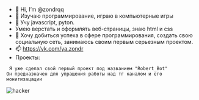 - 👋 Hi, I’m @zondrqq
- 👀 Изучаю программирование, играю в компьютерные игры
- 🌱 Учу javascript, pyton.
- Умею верстать и оформлять веб-страницы, знаю html и css
- 💞️ Хочу добиться успеха в сфере программирования, создать свою социальную сеть, занимаюсь своим первым серьезным проектом.
- 📫 https://vk.com/ya.zondr
- Проекты:
 ```
  Я уже сделал свой первый проект под названием "Robert_Bot"
Он предназначен для упращения работы над тг каналом и его монитизацации
```
  
<img align="center" src="https://cdn.jsdelivr.net/gh/yogeshwaran01/github-stats-terminal-style@latest/themes/hacker.svg" alt="hacker">

